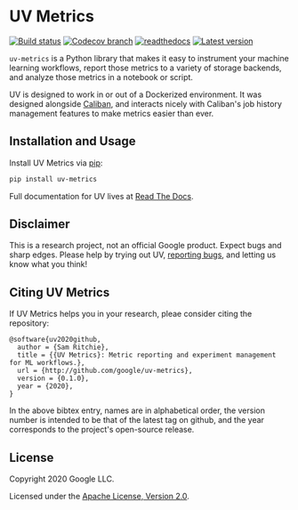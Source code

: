 # UV Metrics

[![Build status](https://github.com/google/uv-metrics/workflows/build/badge.svg?branch=master)](https://github.com/google/uv-metrics/actions?query=workflow%3Abuild+branch%3Amaster)
[![Codecov branch](https://img.shields.io/codecov/c/github/google/uv-metrics/master.svg?maxAge=3600)](https://codecov.io/github/google/uv-metrics)
[![readthedocs](https://img.shields.io/readthedocs/uv-metrics?maxAge=3600)](https://uv-metrics.readthedocs.io/en/latest/?badge=latest)
[![Latest version](https://img.shields.io/pypi/v/uv-metrics?maxAge=3600)](https://pypi.org/project/uv-metrics)

`uv-metrics` is a Python library that makes it easy to instrument your machine
learning workflows, report those metrics to a variety of storage backends, and
analyze those metrics in a notebook or script.

UV is designed to work in or out of a Dockerized environment. It was designed
alongside [Caliban](https://github.com/google/caliban), and interacts nicely
with Caliban's job history management features to make metrics easier than ever.

## Installation and Usage

Install UV Metrics via [pip](https://pypi.org/project/uv-metrics/):

```bash
pip install uv-metrics
```

Full documentation for UV lives at [Read The
Docs](https://uv-metrics.readthedocs.io/en/latest).

## Disclaimer

This is a research project, not an official Google product. Expect bugs and
sharp edges. Please help by trying out UV, [reporting
bugs](https://github.com/google/uv-metrics/issues), and letting us know what you
think!

## Citing UV Metrics

If UV Metrics helps you in your research, pleae consider citing the repository:

```
@software{uv2020github,
  author = {Sam Ritchie},
  title = {{UV Metrics}: Metric reporting and experiment management for ML workflows.},
  url = {http://github.com/google/uv-metrics},
  version = {0.1.0},
  year = {2020},
}
```

In the above bibtex entry, names are in alphabetical order, the version number
is intended to be that of the latest tag on github, and the year corresponds to
the project's open-source release.

## License

Copyright 2020 Google LLC.

Licensed under the [Apache License, Version 2.0](http://www.apache.org/licenses/LICENSE-2.0).
